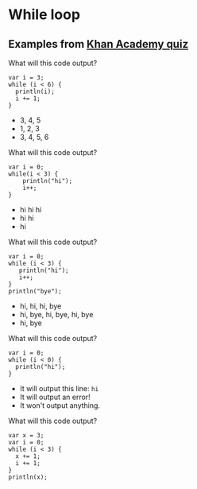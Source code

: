 While loop
==========

## Examples from [Khan Academy quiz](https://www.khanacademy.org/computing/computer-programming/programming/looping/e/review-loops)

What will this code output?

    var i = 3;
    while (i < 6) {
      println(i);
      i += 1;
    }

- 3, 4, 5
- 1, 2, 3
- 3, 4, 5, 6


What will this code output?

    var i = 0;
    while(i < 3) {
        println("hi");
        i++;
    }

- hi hi hi
- hi hi
- hi


What will this code output?

    var i = 0;
    while (i < 3) {
       println("hi");
       i++;
    }
    println("bye");

- hi, hi, hi, bye
- hi, bye, hi, bye, hi, bye
- hi, bye


What will this code output?

    var i = 0;
    while (i < 0) {
      println("hi");
    }

- It will output this line: `hi`
- It will output an error!
- It won't output anything.


What will this code output?

    var x = 3;
    var i = 0;
    while (i < 3) {
      x += 1;
      i += 1;
    }
    println(x);

